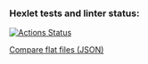 ### Hexlet tests and linter status:
[![Actions Status](https://github.com/setov/java-project-71/actions/workflows/hexlet-check.yml/badge.svg)](https://github.com/setov/java-project-71/actions)

[Compare flat files (JSON)](https://asciinema.org/a/dPb0PbUNDM3WeLPNxZ2qOBTOk)
